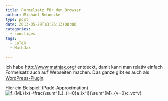 ```yaml
---
title: Formelsatz für den Browser
author: Michael Rennecke
type: post
date: 2013-05-29T18:26:13+00:00
categories:
  - sonstiges
tags:
  - LaTeX
  - MathJax

---
```

Ich habe <http://www.mathjax.org/> entdeckt, damit kann man relativ einfach Formelsatz auch auf Webseiten machen. Das ganze gibt es auch als [WordPress-Plugin][1].

Hier ein Beispiel: (Padé-Approximation) <img src='http://s0.wp.com/latex.php?latex=+f_%7BML%7D%28x%29%3D%5Cfrac%7B%5Csum%5E%7BL%7D_%7Bi%3D0%7Da_ix%5Ei%7D%7B%5Csum%5E%7BM%7D_%7Bv%3D0%7Dc_vx%5Ev%7D&#038;bg=ffffff&#038;fg=000000&#038;s=0' alt=' f_{ML}(x)=\frac{\sum^{L}_{i=0}a_ix^i}{\sum^{M}_{v=0}c_vx^v}' title=' f_{ML}(x)=\frac{\sum^{L}_{i=0}a_ix^i}{\sum^{M}_{v=0}c_vx^v}' class='latex' />

 [1]: http://www.mathjax.org/
